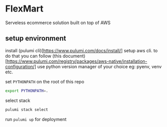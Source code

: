 # FlexMart
Serveless ecommerce solution built on top of AWS

## setup environment
install (pulumi cli)[https://www.pulumi.com/docs/install/]
setup aws cli. to do that you can follow (this document)[https://www.pulumi.com/registry/packages/aws-native/installation-configuration/] 
use python version manager of your choice eg: pyenv, venv etc.

set `PYTHONPATH` on the root of this repo
```sh
export PYTHONPATH=.
```

select stack
```sh
pulumi stack select
```

run `pulumi up` for deployment
